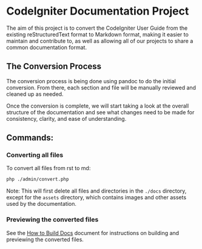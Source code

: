 # CodeIgniter Documentation Project

The aim of this project is to convert the CodeIgniter User Guide from the existing reStructuredText format to Markdown format,
making it easier to maintain and contribute to, as well as allowing all of our projects to share a common documentation format.

## The Conversion Process

The conversion process is being done using pandoc to do the initial conversion.
From there, each section and file will be manually reviewed and cleaned up as needed.

Once the conversion is complete, we will start taking a look at the overall structure of the documentation and see what changes need
to be made for consistency, clarity, and ease of understanding.

## Commands:

### Converting all files

To convert all files from rst to md:

```bash
php ./admin/convert.php
```

Note: This will first delete all files and directories in the `./docs` directory, except for the `assets` directory,
which contains images and other assets used by the documentation.

### Previewing the converted files

See the [How to Build Docs](./admin/how_to_build_docs.md) document for instructions on building and previewing the converted files.
